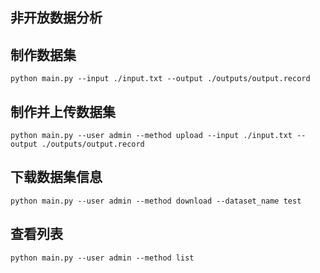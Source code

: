 ## 非开放数据分析

##  制作数据集

    python main.py --input ./input.txt --output ./outputs/output.record


##  制作并上传数据集

    python main.py --user admin --method upload --input ./input.txt --output ./outputs/output.record

##  下载数据集信息

    python main.py --user admin --method download --dataset_name test

##  查看列表

    python main.py --user admin --method list 